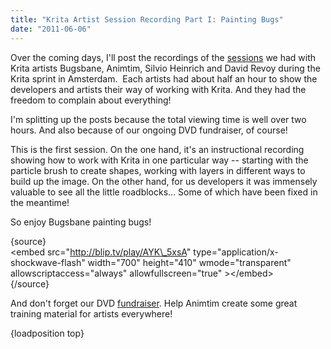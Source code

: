 ```yaml
---
title: "Krita Artist Session Recording Part I: Painting Bugs"
date: "2011-06-06"
---
```


Over the coming days, I'll post the recordings of the [sessions](http://krita.org/component/content/article/10-news/77-second-day-of-the-third-krita-sprint) we had with Krita artists Bugsbane, Animtim, Silvio Heinrich and David Revoy during the Krita sprint in Amsterdam.  Each artists had about half an hour to show the developers and artists their way of working with Krita. And they had the freedom to complain about everything!

I'm splitting up the posts because the total viewing time is well over two hours. And also because of our ongoing DVD fundraiser, of course!  

This is the first session. On the one hand, it's an instructional recording showing how to work with Krita in one particular way -- starting with the particle brush to create shapes, working with layers in different ways to build up the image. On the other hand, for us developers it was immensely valuable to see all the little roadblocks... Some of which have been fixed in the meantime!

So enjoy Bugsbane painting bugs!  

{source}  
<embed src="http://blip.tv/play/AYK\_5xsA" type="application/x-shockwave-flash" width="700" height="410" wmode="transparent" allowscriptaccess="always" allowfullscreen="true" \></embed\>  
{/source}

And don't forget our DVD [fundraiser](http://krita.org/component/content/article/10-news/81-become-part-of-kritas-first-training-dvd). Help Animtim create some great training material for artists everywhere!

{loadposition top}
